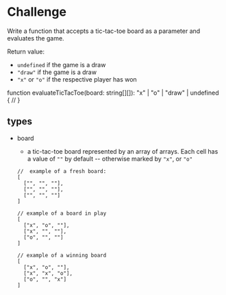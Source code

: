 # Challenge

Write a function that accepts a tic-tac-toe board as a parameter and evaluates the game.

Return value:

- `undefined` if the game is a draw
- `"draw"` if the game is a draw
- `"x"` or `"o"` if the respective player has won

function evaluateTicTacToe(board: string[][]): "x" | "o" | "draw" | undefined {
//
}

## types

- board

  - a tic-tac-toe board represented by an array of arrays. Each cell has a value of `""` by default -- otherwise marked by `"x"`, or `"o"`

  ```
  //  example of a fresh board:
  [
    ["", "", ""],
    ["", "", ""],
    ["", "", ""]
  ]
  ```

  ```
  // example of a board in play
  [
    ["x", "o", ""],
    ["x", "", ""],
    ["o", "", ""]
  ]
  ```

  ```
  // example of a winning board
  [
    ["x", "o", ""],
    ["x", "x", "o"],
    ["o", "", "x"]
  ]
  ```
